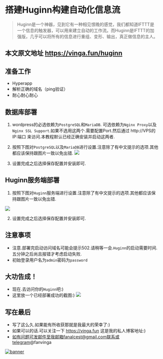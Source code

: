 # 搭建Huginn构建自动化信息流

> Huginn是一个神器，见到它有一种相见恨晚的感觉，我们都知道IFTTT是一个信息的触发器，可以用来建立自动的工作流。而Huginn是IFTTT的加强版，几乎可以将所有的信息进行重组、变形、输出，真正做信息的主人。

## 本文原文地址 https://vinga.fun/huginn

## 准备工作

  *  Hyperapp
  *  解析正确的域名（ping验证）
  *  耐心耐心耐心

## 数据库部署

   1. wordpress的必选依赖为`PostgreSQL`和`MariaDB`. 可选依赖为`Nginx Proxy`以及`Nginx SSL Support`.如果不选用这两个.需要配置Port.然后通过 http://VPS的IP:端口 来访问.本教程默认已经正确安装并启动这两者.
	
  2. 按照下图对`PostgreSQL`以及`MariaDB`进行设置.注意除了有中文提示的选项.其他都应该保持跟图片一致以免出错.
	![](./images/huginn-1.jpg)
  
  3. 设置完成之后选择保存配置并安装即可.  
	  
## Huginn服务端部署

  1. 按照下图对`Huginn`服务端进行设置.注意除了有中文提示的选项.其他都应该保持跟图片一致以免出错.
  
  ![](./images/huginn-2.jpg)

  2. 设置完成之后选择保存配置并安装即可.  

## 注意事项

  * 注意.部署完启动访问域名可能会提示502.请稍等一会.`Huginn`的启动需要时间.五分钟之后尚且报错才考虑启动失败.
  * 初始登录用户名为`admin`密码为`password`
  
## 大功告成！


  * 现在.去访问你的`Huginn`吧:)
  * 这里放一个已经部署成功的截图:)
  ![](./images/huginn-3.jpg)
  
  
## 写在最后

  * 写了这么久.如果能有所收获那就是我最大的荣幸了:)
  * 如果可以的话.可以关注一下 https://vinga.fun 这是我的私人博客地址:)
  * 如有问题可发邮件至我邮箱fanalcest@gmail.com联系或telegram@fanvinga
 
   <a href="https://vinga.fun"><img src="https://d.unlimit.fun/design/banner.png" alt="banner" target="_blank"></a>
